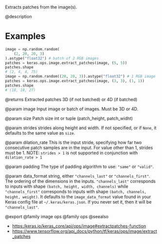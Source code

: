 Extracts patches from the image(s).

@description

# Examples
```python
image = np.random.random(
    (2, 20, 20, 3)
).astype("float32") # batch of 2 RGB images
patches = keras.ops.image.extract_patches(image, (5, 5))
patches.shape
# (2, 4, 4, 75)
image = np.random.random((20, 20, 3)).astype("float32") # 1 RGB image
patches = keras.ops.image.extract_patches(image, (3, 3), (1, 1))
patches.shape
# (18, 18, 27)
```

@returns
Extracted patches 3D (if not batched) or 4D (if batched)

@param image
Input image or batch of images. Must be 3D or 4D.

@param size
Patch size int or tuple (patch_height, patch_widht)

@param strides
strides along height and width. If not specified, or
if `None`, it defaults to the same value as `size`.

@param dilation_rate
This is the input stride, specifying how far two
consecutive patch samples are in the input. For value other than 1,
strides must be 1. NOTE: `strides > 1` is not supported in
conjunction with `dilation_rate > 1`

@param padding
The type of padding algorithm to use: `"same"` or `"valid"`.

@param data_format
string, either `"channels_last"` or `"channels_first"`.
The ordering of the dimensions in the inputs. `"channels_last"`
corresponds to inputs with shape `(batch, height, width, channels)`
while `"channels_first"` corresponds to inputs with shape
`(batch, channels, height, weight)`. It defaults to the
`image_data_format` value found in your Keras config file at
`~/.keras/keras.json`. If you never set it, then it will be
`"channels_last"`.

@export
@family image ops
@family ops
@seealso
+ <https:/keras.io/keras_core/api/ops/image#extractpatches-function>
+ <https://www.tensorflow.org/api_docs/python/tf/keras/ops/image/extract_patches>
